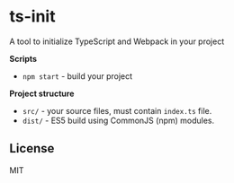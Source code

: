 # ts-init
A tool to initialize TypeScript and Webpack in your project

**Scripts**
* `npm start` - build your project

**Project structure**

* `src/` - your source files, must contain `index.ts` file.
* `dist/` - ES5 build using CommonJS (npm) modules.

## License
MIT
